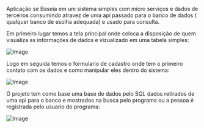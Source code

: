  Aplicação se Baseia em um sistema simples com micro serviços e dados de terceiros consumindo atravez de uma api passado para o banco de dados ( qualquer banco de esolha adequada) e usado para consulta.
 
 
 
 
 Em primeiro lugar temos a tela principal onde coloca a disposição de quem visualiza as informações de dados e vizualizado em uma tabela simples:

![Image](https://github.com/user-attachments/assets/d56a8607-2a1e-45d0-b939-2b9e3dbb0e17)



Logo em seguida temos o formulario de cadastro onde tem o primeiro contato com os dados e como manipular eles dentro do sistema:

![Image](https://github.com/user-attachments/assets/e4ab1180-3411-485b-b5df-6768918c4c64)




O projeto tem como base uma base de dados pelo SQL dados retirados de uma api para o banco e mostrados na busca pelo programa ou a pessoa é registrada pelo usuario do programa:


![Image](https://github.com/user-attachments/assets/73bfd599-9de0-42ca-974d-1ba744ba1c3e)
